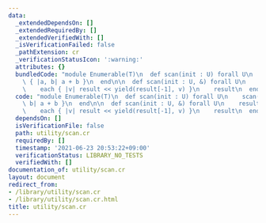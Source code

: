 ```yaml
---
data:
  _extendedDependsOn: []
  _extendedRequiredBy: []
  _extendedVerifiedWith: []
  _isVerificationFailed: false
  _pathExtension: cr
  _verificationStatusIcon: ':warning:'
  attributes: {}
  bundledCode: "module Enumerable(T)\n  def scan(init : U) forall U\n    scan(init)\
    \ { |a, b| a + b }\n  end\n\n  def scan(init : U, &) forall U\n    result = [init]\n\
    \    each { |v| result << yield(result[-1], v) }\n    result\n  end\nend\n"
  code: "module Enumerable(T)\n  def scan(init : U) forall U\n    scan(init) { |a,\
    \ b| a + b }\n  end\n\n  def scan(init : U, &) forall U\n    result = [init]\n\
    \    each { |v| result << yield(result[-1], v) }\n    result\n  end\nend\n"
  dependsOn: []
  isVerificationFile: false
  path: utility/scan.cr
  requiredBy: []
  timestamp: '2021-06-23 20:53:22+09:00'
  verificationStatus: LIBRARY_NO_TESTS
  verifiedWith: []
documentation_of: utility/scan.cr
layout: document
redirect_from:
- /library/utility/scan.cr
- /library/utility/scan.cr.html
title: utility/scan.cr
---
```

